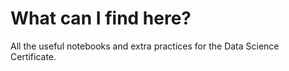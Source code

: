# What can I find here? 
All the useful notebooks and extra practices for the Data Science Certificate. 
